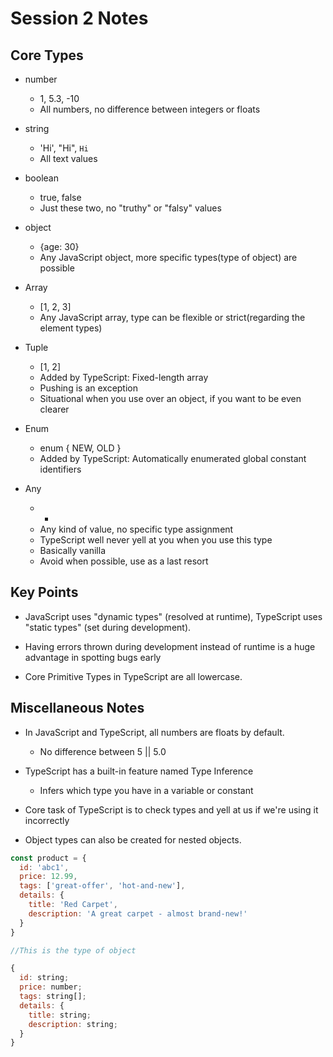 # Session 2 Notes

## Core Types

* number 
    * 1, 5.3, -10 
    * All numbers, no difference between integers or floats

* string
    * 'Hi', "Hi", `Hi`
    * All text values

* boolean
    * true, false
    * Just these two, no "truthy" or "falsy" values

* object
    * {age: 30}
    * Any JavaScript object, more specific types(type of object) are possible

* Array 
    * [1, 2, 3]
    * Any JavaScript array, type can be flexible or strict(regarding the element types)

* Tuple 
    * [1, 2]
    * Added by TypeScript: Fixed-length array
    * Pushing is an exception 
    * Situational when you use over an object, if you want to be even clearer

* Enum
    * enum { NEW, OLD }
    * Added by TypeScript: Automatically enumerated global constant identifiers

* Any
    * *
    * Any kind of value, no specific type assignment
    * TypeScript well never yell at you when you use this type
    * Basically vanilla
    * Avoid when possible, use as a last resort 

## Key Points

* JavaScript uses "dynamic types" (resolved at runtime), TypeScript uses "static types" (set during development).

* Having errors thrown during development instead of runtime is a huge advantage in spotting bugs early

* Core Primitive Types in TypeScript are all lowercase.

## Miscellaneous Notes

* In JavaScript and TypeScript, all numbers are floats by default.
    * No difference between 5 || 5.0

* TypeScript has a built-in feature named Type Inference 
    * Infers which type you have in a variable or constant

* Core task of TypeScript is to check types and yell at us if we're using it incorrectly

* Object types can also be created for nested objects. 

```javascript
const product = {
  id: 'abc1',
  price: 12.99,
  tags: ['great-offer', 'hot-and-new'],
  details: {
    title: 'Red Carpet',
    description: 'A great carpet - almost brand-new!'
  }
}

//This is the type of object 

{
  id: string;
  price: number;
  tags: string[];
  details: {
    title: string;
    description: string;
  }
}
```

